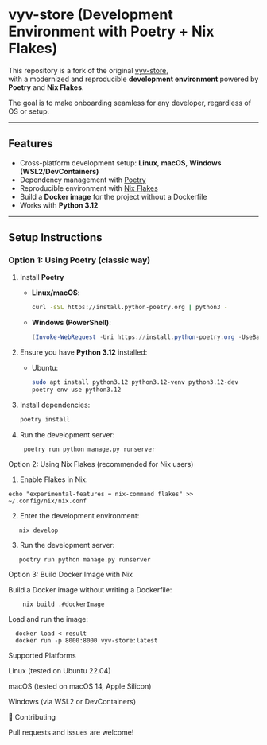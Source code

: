 #  vyv-store (Development Environment with Poetry + Nix Flakes)

This repository is a fork of the original [vyv-store](https://github.com/viana-alipanahifard/vyv-store),  
with a modernized and reproducible **development environment** powered by **Poetry** and **Nix Flakes**.  

The goal is to make onboarding seamless for any developer, regardless of OS or setup.

---

## Features
- Cross-platform development setup: **Linux**, **macOS**, **Windows (WSL2/DevContainers)**
- Dependency management with [Poetry](https://python-poetry.org/)
- Reproducible environment with [Nix Flakes](https://nixos.wiki/wiki/Flakes)
- Build a **Docker image** for the project without a Dockerfile
- Works with **Python 3.12**

---

##  Setup Instructions

###  Option 1: Using Poetry (classic way)
1. Install **Poetry**  
   - **Linux/macOS**:
     ```bash
     curl -sSL https://install.python-poetry.org | python3 -
     ```
   - **Windows (PowerShell)**:
     ```powershell
     (Invoke-WebRequest -Uri https://install.python-poetry.org -UseBasicParsing).Content | python -
     ```

2. Ensure you have **Python 3.12** installed:  
   - Ubuntu:
     ```bash
     sudo apt install python3.12 python3.12-venv python3.12-dev
     poetry env use python3.12
     ```

3. Install dependencies:
   ```bash
   poetry install

4. Run the development server:
   
   ```
    poetry run python manage.py runserver

    ```

Option 2: Using Nix Flakes (recommended for Nix users)

1. Enable Flakes in Nix:


```mkdir -p ~/.config/nix
echo "experimental-features = nix-command flakes" >> ~/.config/nix/nix.conf

```
2. Enter the development environment:
   
```
   nix develop

```

3. Run the development server:
  
```
   poetry run python manage.py runserver

```


Option 3: Build Docker Image with Nix

Build a Docker image without writing a Dockerfile:

```
    nix build .#dockerImage

```

Load and run the image:

```
  docker load < result
  docker run -p 8000:8000 vyv-store:latest

```


Supported Platforms

Linux (tested on Ubuntu 22.04)

macOS (tested on macOS 14, Apple Silicon)

Windows (via WSL2 or DevContainers)




🤝 Contributing

Pull requests and issues are welcome! 







